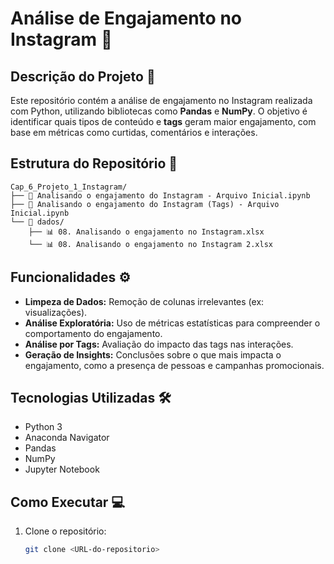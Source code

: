 # Análise de Engajamento no Instagram 📸

## Descrição do Projeto 📄
Este repositório contém a análise de engajamento no Instagram realizada com Python, utilizando bibliotecas como **Pandas** e **NumPy**. O objetivo é identificar quais tipos de conteúdo e **tags** geram maior engajamento, com base em métricas como curtidas, comentários e interações.

## Estrutura do Repositório 💾
```plaintext
Cap_6_Projeto_1_Instagram/
├── 📑 Analisando o engajamento do Instagram - Arquivo Inicial.ipynb
├── 📑 Analisando o engajamento do Instagram (Tags) - Arquivo Inicial.ipynb
└── 📁 dados/
    ├── 📊 08. Analisando o engajamento no Instagram.xlsx
    └── 📊 08. Analisando o engajamento no Instagram 2.xlsx
```

## Funcionalidades ⚙
- **Limpeza de Dados:** Remoção de colunas irrelevantes (ex: visualizações).
- **Análise Exploratória:** Uso de métricas estatísticas para compreender o comportamento do engajamento.
- **Análise por Tags:** Avaliação do impacto das tags nas interações.
- **Geração de Insights:** Conclusões sobre o que mais impacta o engajamento, como a presença de pessoas e campanhas promocionais.

## Tecnologias Utilizadas 🛠️
- Python 3
- Anaconda Navigator
- Pandas
- NumPy
- Jupyter Notebook

## Como Executar 💻
1. Clone o repositório:
   ```bash
   git clone <URL-do-repositorio>

